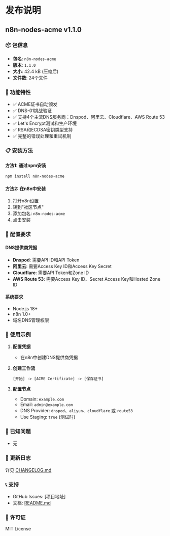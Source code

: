# 发布说明

## n8n-nodes-acme v1.1.0

### 📦 包信息
- **包名**: `n8n-nodes-acme`
- **版本**: `1.1.0`
- **大小**: 42.4 kB (压缩后)
- **文件数**: 24个文件

### 🚀 功能特性
- ✅ ACME证书自动颁发
- ✅ DNS-01挑战验证
- ✅ 支持4个主流DNS服务商：Dnspod、阿里云、Cloudflare、AWS Route 53
- ✅ Let's Encrypt测试和生产环境
- ✅ RSA和ECDSA密钥类型支持
- ✅ 完整的错误处理和重试机制

### 📋 安装方法

#### 方法1: 通过npm安装
```bash
npm install n8n-nodes-acme
```

#### 方法2: 在n8n中安装
1. 打开n8n设置
2. 转到"社区节点"
3. 添加包名: `n8n-nodes-acme`
4. 点击安装

### 🔧 配置要求

#### DNS提供商凭据
- **Dnspod**: 需要API ID和API Token
- **阿里云**: 需要Access Key ID和Access Key Secret
- **Cloudflare**: 需要API Token和Zone ID
- **AWS Route 53**: 需要Access Key ID、Secret Access Key和Hosted Zone ID

#### 系统要求
- Node.js 18+
- n8n 1.0+
- 域名DNS管理权限

### 📖 使用示例

1. **配置凭据**
   - 在n8n中创建DNS提供商凭据

2. **创建工作流**
   ```
   [开始] -> [ACME Certificate] -> [保存证书]
   ```

3. **配置节点**
   - Domain: `example.com`
   - Email: `admin@example.com`
   - DNS Provider: `dnspod`、`aliyun`、`cloudflare` 或 `route53`
   - Use Staging: `true` (测试时)

### 🐛 已知问题
- 无

### 🔄 更新日志
详见 [CHANGELOG.md](./CHANGELOG.md)

### 📞 支持
- GitHub Issues: [项目地址]
- 文档: [README.md](./README.md)

### 📄 许可证
MIT License
